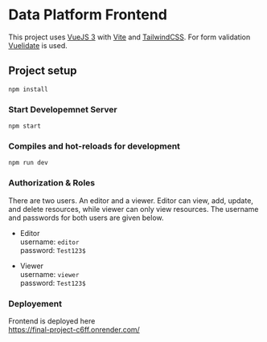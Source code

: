 # Data Platform Frontend

This project uses [VueJS 3](https://vuejs.org/) with [Vite](https://vitejs.dev/) and [TailwindCSS](https://tailwindcss.com/).
For form validation [Vuelidate](https://vuelidate-next.netlify.app/) is used.

## Project setup

    npm install


### Start Developemnet Server
    npm start
    
### Compiles and hot-reloads for development

    npm run dev

### Authorization & Roles
There are two users. An editor and a viewer. Editor can view, add, update, and delete resources, while viewer can only view resources. The username and passwords for both users are given below.
 - Editor <br>
    username: `editor` <br>
    password: `Test123$`
    
 - Viewer <br>
    username: `viewer` <br>
    password: `Test123$`
    
### Deployement
Frontend is deployed here <br>
https://final-project-c6ff.onrender.com/
    
